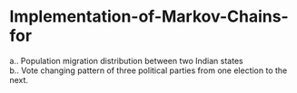# Implementation-of-Markov-Chains-for<br/>
a.. Population migration distribution between two Indian states</br>
b.. Vote changing pattern of three political parties from one election to the next.</br>

